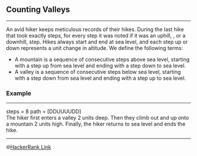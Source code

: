 ## Counting Valleys
---
An avid hiker keeps meticulous records of their hikes. During the last hike that took exactly  steps, for every step it was noted if it was an uphill, , or a downhill,  step. Hikes always start and end at sea level, and each step up or down represents a  unit change in altitude. We define the following terms:
- A mountain is a sequence of consecutive steps above sea level, starting with a step up from sea level and ending with a step down to sea level.
- A valley is a sequence of consecutive steps below sea level, starting with a step down from sea level and ending with a step up to sea level.

### Example
---
steps = 8 path = [DDUUUUDD]<br>
The hiker first enters a valley 2 units deep. Then they climb out and up onto a mountain 2 units high. Finally, the hiker returns to sea level and ends the hike.

---
🌐[HackerRank Link](https://www.hackerrank.com/challenges/counting-valleys/problem)
